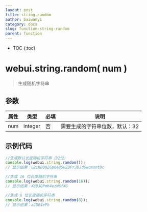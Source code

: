 ```yaml
---
layout: post
title: string.random
author: baiwanyi
category: docs
slug: function-string-random
parent: function
---
```

* TOC
{:toc}

# webui.string.random( num )
> 生成随机字符串

## 参数

| 属性 | 类型    | 必填 | 说明                           |
| ---- | ------- | ---- | ------------------------------ |
| num  | integer | 否   | 需要生成的字符串位数，默认：32 |

## 示例代码

```javascript
//生成默认长度随机字符串（32位）
console.log(webui.string.random());
// 显示结果：G2iKBQ9ZGp0e85HZDPrJDJd6wcmsntDc

//生成 16 位长度随机字符串
console.log(webui.string.random(16));
// 显示结果：X89JQPmh4ezW6fXG

//生成 8 位长度随机字符串
console.log(webui.string.random(8));
// 显示结果：aJDE4ePh
```
